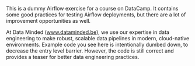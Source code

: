 This is a dummy Airflow exercise for a course on DataCamp. 
It contains some good practices for testing Airflow deployments,
but there are a lot of improvement opportunities as well. 

At Data Minded (www.dataminded.be), we use our expertise in data 
engineering to make robust, scalable data pipelines in modern, 
cloud-native environments. Example code you see here is 
intentionally dumbed down, to decrease the entry level barrier.
However, the code is still correct and provides a teaser for 
better data engineering practices.